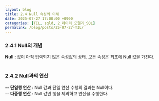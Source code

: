 ```yaml
---
layout: blog
title: 2.4 Null 속성의 이해
date: 2025-07-27 17:00:00 +0900
categories: [TIL, sqld, 2_데이터_모델과_SQL]
permalink: /blog/posts/25-07-27-TIL/
---
```


### 2.4.1 Null의 개념

**Null** : 값이 아직 입력되지 않은 속성값의 상태. 모든 속성은 최초에 Null 값을 가진다.
<br><br>

### 2.4.2 Null과의 연산

**-- 단일행 연산** : Null 값과 단일 연산 수행의 결과는 Null이다.<br>
**-- 다중행 연산** : Null 값인 행을 제외하고 연산을 수행한다.
